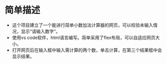 # 简单描述
- 这个项目建立了一个能进行简单小数加法计算器的网页，可以校验未输入情况，显示“请输入数字”。
- 使用vs code软件，html语言编写。简单采用了flex布局，可以自适应网页大小。
- 打开网页后在输入框中输入需计算的两个数，单击计算，在第三个结果框中会显示结果。